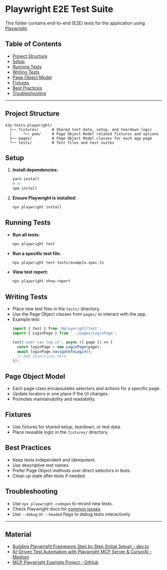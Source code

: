# Playwright E2E Test Suite

This folder contains end-to-end (E2E) tests for the application using [Playwright](https://playwright.dev/).

## Table of Contents
- [Project Structure](#project-structure)
- [Setup](#setup)
- [Running Tests](#running-tests)
- [Writing Tests](#writing-tests)
- [Page Object Model](#page-object-model)
- [Fixtures](#fixtures)
- [Best Practices](#best-practices)
- [Troubleshooting](#troubleshooting)

---

## Project Structure

```
e2e-tests-playwright/
  ├── fixtures/      # Shared test data, setup, and teardown logic
  │     └── pom/     # Page Object Model related fixtures and options
  ├── pages/         # Page Object Model classes for each app page
  └── tests/         # Test files and test suites
```

## Setup

1. **Install dependencies:**
   ```bash
   yarn install
   # or
   npm install
   ```
2. **Ensure Playwright is installed:**
   ```bash
   npx playwright install
   ```

## Running Tests

- **Run all tests:**
  ```bash
  npx playwright test
  ```
- **Run a specific test file:**
  ```bash
  npx playwright test tests/example.spec.ts
  ```
- **View test report:**
  ```bash
  npx playwright show-report
  ```

## Writing Tests

- Place new test files in the `tests/` directory.
- Use the Page Object classes from `pages/` to interact with the app.
- Example test:
  ```ts
  import { test } from '@playwright/test';
  import { LoginPage } from '../pages/LoginPage';

  test('user can log in', async ({ page }) => {
    const loginPage = new LoginPage(page);
    await loginPage.navigateToLogin();
    // Add assertions here
  });
  ```

## Page Object Model

- Each page class encapsulates selectors and actions for a specific page.
- Update locators in one place if the UI changes.
- Promotes maintainability and readability.

## Fixtures

- Use fixtures for shared setup, teardown, or test data.
- Place reusable logic in the `fixtures/` directory.

## Best Practices
- Keep tests independent and idempotent.
- Use descriptive test names.
- Prefer Page Object methods over direct selectors in tests.
- Clean up state after tests if needed.

## Troubleshooting
- Use `npx playwright codegen` to record new tests.
- Check Playwright docs for [common issues](https://playwright.dev/docs/faq).
- Use `--debug` or `--headed` flags to debug tests interactively.

---

## Material
- [Building Playwright Framework Step by Step (Initial Setup) - dev.to](https://dev.to/idavidov13/building-playwright-framework-step-by-step-initial-setup-3iba)
- [AI-Driven Test Automation with Playwright MCP Server & CursorAI - Medium](https://medium.com/@sumit.somanchd/ai-driven-test-automation-with-playwright-mcp-server-cursorai-c974f2d6b191)
- [MCP Playwright Example Project - GitHub](https://github.com/executeautomation/mcp-playwright)